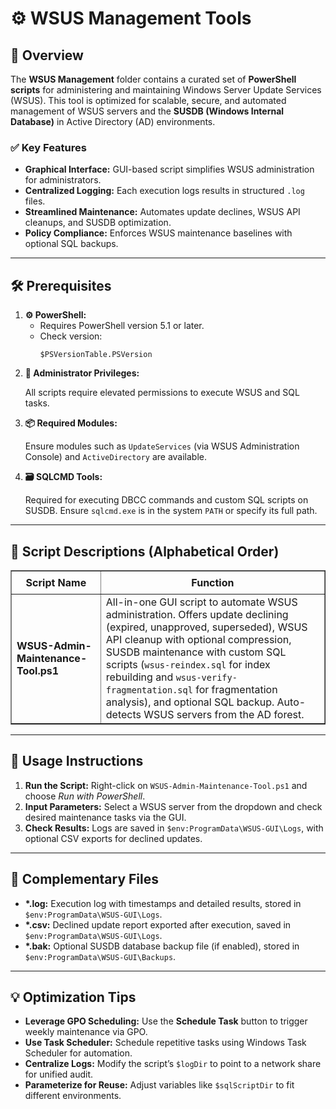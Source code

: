 <div>
  <h1>⚙️ WSUS Management Tools</h1>

  <h2>📝 Overview</h2>
  <p>
    The <strong>WSUS Management</strong> folder contains a curated set of 
    <strong>PowerShell scripts</strong> for administering and maintaining Windows Server Update Services (WSUS). 
    This tool is optimized for scalable, secure, and automated management of WSUS servers and the 
    <strong>SUSDB (Windows Internal Database)</strong> in Active Directory (AD) environments.
  </p>

  <h3>✅ Key Features</h3>
  <ul>
    <li><strong>Graphical Interface:</strong> GUI-based script simplifies WSUS administration for administrators.</li>
    <li><strong>Centralized Logging:</strong> Each execution logs results in structured <code>.log</code> files.</li>
    <li><strong>Streamlined Maintenance:</strong> Automates update declines, WSUS API cleanups, and SUSDB optimization.</li>
    <li><strong>Policy Compliance:</strong> Enforces WSUS maintenance baselines with optional SQL backups.</li>
  </ul>

  <hr />

  <h2>🛠️ Prerequisites</h2>
  <ol>
    <li>
      <strong>⚙️ PowerShell:</strong>
      <ul>
        <li>Requires PowerShell version 5.1 or later.</li>
        <li>Check version:
          <pre><code>$PSVersionTable.PSVersion</code></pre>
        </li>
      </ul>
    </li>
    <li>
      <strong>🔑 Administrator Privileges:</strong>
      <p>All scripts require elevated permissions to execute WSUS and SQL tasks.</p>
    </li>
    <li>
      <strong>📦 Required Modules:</strong>
      <p>Ensure modules such as <code>UpdateServices</code> (via WSUS Administration Console) and <code>ActiveDirectory</code> are available.</p>
    </li>
    <li>
      <strong>🗃 SQLCMD Tools:</strong>
      <p>Required for executing DBCC commands and custom SQL scripts on SUSDB. Ensure <code>sqlcmd.exe</code> is in the system <code>PATH</code> or specify its full path.</p>
    </li>
  </ol>

  <hr />

  <h2>📜 Script Descriptions (Alphabetical Order)</h2>
  <table border="1" style="border-collapse: collapse; width: 100%;">
    <thead>
      <tr>
        <th style="padding: 8px;">Script Name</th>
        <th style="padding: 8px;">Function</th>
      </tr>
    </thead>
    <tbody>
      <tr>
        <td><strong>WSUS-Admin-Maintenance-Tool.ps1</strong></td>
        <td>
          All-in-one GUI script to automate WSUS administration. Offers update declining (expired, unapproved, superseded), 
          WSUS API cleanup with optional compression, SUSDB maintenance with custom SQL scripts 
          (<code>wsus-reindex.sql</code> for index rebuilding and <code>wsus-verify-fragmentation.sql</code> for fragmentation analysis), 
          and optional SQL backup. Auto-detects WSUS servers from the AD forest.
        </td>
    </tbody>
  </table>

  <hr />

  <h2>🚀 Usage Instructions</h2>
  <ol>
    <li><strong>Run the Script:</strong> Right-click on <code>WSUS-Admin-Maintenance-Tool.ps1</code> and choose <em>Run with PowerShell</em>.</li>
    <li><strong>Input Parameters:</strong> Select a WSUS server from the dropdown and check desired maintenance tasks via the GUI.</li>
    <li><strong>Check Results:</strong> Logs are saved in <code>$env:ProgramData\WSUS-GUI\Logs</code>, with optional CSV exports for declined updates.</li>
  </ol>

  <hr />

  <h2>📁 Complementary Files</h2>
  <ul>
    <li><strong>*.log:</strong> Execution log with timestamps and detailed results, stored in <code>$env:ProgramData\WSUS-GUI\Logs</code>.</li>
    <li><strong>*.csv:</strong> Declined update report exported after execution, saved in <code>$env:ProgramData\WSUS-GUI\Logs</code>.</li>
    <li><strong>*.bak:</strong> Optional SUSDB database backup file (if enabled), stored in <code>$env:ProgramData\WSUS-GUI\Backups</code>.</li>
  </ul>

  <hr />

  <h2>💡 Optimization Tips</h2>
  <ul>
    <li><strong>Leverage GPO Scheduling:</strong> Use the <strong>Schedule Task</strong> button to trigger weekly maintenance via GPO.</li>
    <li><strong>Use Task Scheduler:</strong> Schedule repetitive tasks using Windows Task Scheduler for automation.</li>
    <li><strong>Centralize Logs:</strong> Modify the script’s <code>$logDir</code> to point to a network share for unified audit.</li>
    <li><strong>Parameterize for Reuse:</strong> Adjust variables like <code>$sqlScriptDir</code> to fit different environments.</li>
  </ul>
</div>
